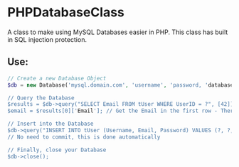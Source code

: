 # PHPDatabaseClass
A class to make using MySQL Databases easier in PHP. This class has built in SQL injection protection. 

## Use:
```php
// Create a new Database Object
$db = new Database('mysql.domain.com', 'username', 'password, 'databaseName');

// Query the Database
$results = $db->query("SELECT Email FROM tUser WHERE UserID = ?", [42]); // returns an array of arrays
$email = $results[0]['Email']; // Get the Email in the first row - There would only be one row with one email anyway

// Insert into the Database
$db->query("INSERT INTO tUser (Username, Email, Password) VALUES (?, ?, ?);", ['username', 'email@hoster.com', 'some hashed password']);
// No need to commit, this is done automatically

// Finally, close your Database
$db->close();
```
